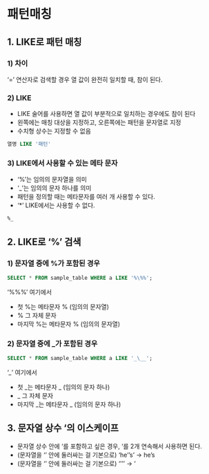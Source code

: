 # 패턴매칭

## 1. LIKE로 패턴 매칭

### 1) 차이

‘=’ 연산자로 검색할 경우 열 값이 완전히 일치할 때, 참이 된다.

### 2) LIKE

- LIKE 술어를 사용하면 열 값이 부분적으로 일치하는 경우에도 참이 된다
- 왼쪽에는 매칭 대상을 지정하고, 오른쪽에는 패턴을 문자열로 지정
- 수치형 상수는 지정할 수 없음

```sql
열명 LIKE '패턴'
```

### 3) LIKE에서 사용할 수 있는 메타 문자

- ‘%’는 임의의 문자열을 의미
- ‘_’는 임의의 문자 하나를 의미
- 패턴을 정의할 때는 메타문자를 여러 개 사용할 수 있다.
- ‘*’ LIKE에서는 사용할 수 없다.

```sql
%_
```

## 2. LIKE로 ‘%’ 검색

### 1) 문자열 중에 %가 포함된 경우

```sql
SELECT * FROM sample_table WHERE a LIKE '%\%%';
```

‘%\%%’ 여기에서

- 첫 %는 메타문자 % (임의의 문자열)
- \% 그 자체 문자
- 마지막 %는 메타문자 % (임의의 문자열)

### 2) 문자열 중에 _가 포함된 경우

```sql
SELECT * FROM sample_table WHERE a LIKE '_\__';
```

‘_\__’ 여기에서

- 첫 _는 메타문자 _ (임의의 문자 하나)
- \_ 그 자체 문자
- 마지막 _는 메타문자 _ (임의의 문자 하나)

## 3. 문자열 상수 ‘의 이스케이프

- 문자열 상수 안에 ‘를 포함하고 싶은 경우, ‘를 2개 연속해서 사용하면 된다.
- (문자열을 ‘’ 안에 둘러싸는 걸 기본으로) ‘he’’s’ → he’s
- (문자열을 ‘’ 안에 둘러싸는 걸 기본으로) ‘’’’ → ‘
